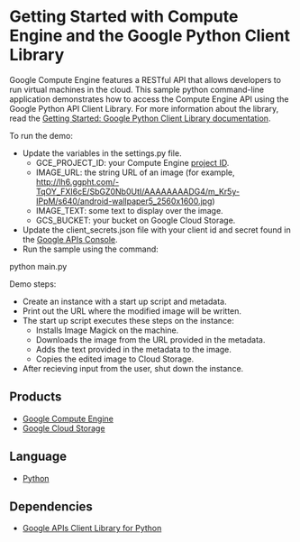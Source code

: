 # Getting Started with Compute Engine and the Google Python Client Library

Google Compute Engine features a RESTful API that allows developers to run virtual machines in the cloud. This sample python command-line application demonstrates how to access the Compute Engine API using the Google Python API Client Library. For more information about the library, read the [Getting Started: Google Python Client Library documentation][1].

To run the demo:

- Update the variables in the settings.py file.
    - GCE_PROJECT_ID: your Compute Engine [project ID][2].
    - IMAGE_URL: the string URL of an image (for example, http://lh6.ggpht.com/-TqOY_FXI6cE/SbGZ0Nb0UtI/AAAAAAAADG4/m_Kr5y-IPpM/s640/android-wallpaper5_2560x1600.jpg)
    - IMAGE_TEXT: some text to display over the image.
    - GCS_BUCKET: your bucket on Google Cloud Storage.
- Update the client_secrets.json file with your client id and secret found in the [Google APIs Console][3].
- Run the sample using the command:

python main.py

Demo steps:

- Create an instance with a start up script and metadata. 
- Print out the URL where the modified image will be written.
- The start up script executes these steps on the instance:
    - Installs Image Magick on the machine.
    - Downloads the image from the URL provided in the metadata.
    - Adds the text provided in the metadata to the image.
    - Copies the edited image to Cloud Storage.
- After recieving input from the user, shut down the instance.

## Products
- [Google Compute Engine][4]
- [Google Cloud Storage][5]

## Language
- [Python][6]

## Dependencies
- [Google APIs Client Library for Python][7]

[1]: https://developers.google.com/compute/docs/api/python_guide
[2]: https://developers.google.com/compute/docs/overview#concepts
[3]: https://code.google.com/apis/console
[4]: https://developers.google.com/compute
[5]: https://developers.google.com/storage
[6]: https://python.org
[7]: http://code.google.com/p/google-api-python-client/
